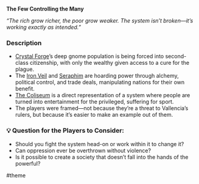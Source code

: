 **The Few Controlling the Many**

*“The rich grow richer, the poor grow weaker. The system isn’t broken—it’s working exactly as intended.”*

### Description

* [Crystal Forge](places/crystal-forge/crystal-forge.md)’s deep gnome population is being forced into second-class citizenship, with only the wealthy given access to a cure for the plague.
* The [Iron Veil](factions/vallence-factions/iron-veil/iron-veil.md) and [Seraphim](npcs/vallence-npcs/iron-veil-npcs/seraphim-vos/seraphim-vos.md) are hoarding power through alchemy, political control, and trade deals, manipulating nations for their own benefit.
* [The Coliseum](places/kingdom-of-minthar/the-coliseum/the-coliseum.md) is a direct representation of a system where people are turned into entertainment for the privileged, suffering for sport.
* The players were framed—not because they’re a threat to Vallencia’s rulers, but because it’s easier to make an example out of them.

### 💡 **Question for the Players to Consider:**

* Should you fight the system head-on or work within it to change it?
* Can oppression ever be overthrown without violence?
* Is it possible to create a society that doesn’t fall into the hands of the powerful?

\#theme
